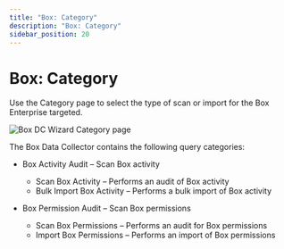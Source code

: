 ```yaml
---
title: "Box: Category"
description: "Box: Category"
sidebar_position: 20
---
```


# Box: Category

Use the Category page to select the type of scan or import for the Box Enterprise targeted.

![Box DC Wizard Category page](/images/accessanalyzer/11.6/admin/datacollector/box/category.webp)

The Box Data Collector contains the following query categories:

- Box Activity Audit – Scan Box activity

    - Scan Box Activity – Performs an audit of Box activity
    - Bulk Import Box Activity – Performs a bulk import of Box activity

- Box Permission Audit – Scan Box permissions

    - Scan Box Permissions – Performs an audit for Box permissions
    - Import Box Permissions – Performs an import of Box permissions
